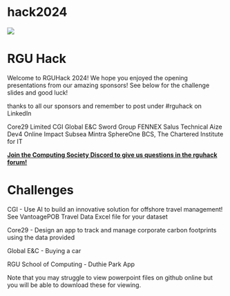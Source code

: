# hack2024
<p float="left">
 <img src="https://rguhack.uk/images/logov2-1920.png" />
 <h1>RGU Hack </h1>
 Welcome to RGUHack 2024! We hope you enjoyed the opening presentations from our amazing sponsors!
 See below for the challenge slides and good luck!

 thanks to all our sponsors and remember to post under #rguhack on LinkedIn
 
 Core29 Limited CGI Global E&C Sword Group FENNEX Salus Technical Aize Dev4 Online Impact Subsea Mintra SphereOne BCS, The Chartered Institute for IT 

 [**Join the Computing Society Discord to give us questions in the rguhack forum!**](https://discord.gg/nRRZS5JS)
 
 # Challenges

</p>

CGI - Use AI to build an innovative solution for offshore travel management! See VantoagePOB Travel Data Excel file for your dataset

Core29 - Design an app to track and manage corporate carbon footprints using the data provided

Global E&C - Buying a car 

RGU School of Computing - Duthie Park App

Note that you may struggle to view powerpoint files on github online but you will be able to download these for viewing.
